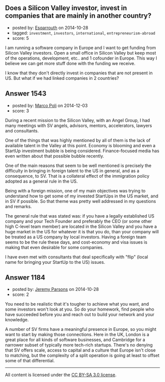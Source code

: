 ## Does a Silicon Valley investor, invest in companies that are mainly in another country?

- posted by: [Esqarrouth](https://stackexchange.com/users/3055586/esqarrouth) on 2014-10-28
- tagged: `investment`, `investors`, `international`, `entrepreneurism-abroad`
- score: 5

<p>I am running a software company in Europe and I want to get funding from Silicon Valley investors. Open a small office in Silicon Valley but keep most of the operations, development, etc.. and 1 cofounder in Europe. This way I believe we can get more stuff done with the funding we receive.</p>

<p>I know that they don't directly invest in companies that are not present in US. But what if we had linked companies in 2 countries?</p>



## Answer 1543

- posted by: [Marco Poli](https://stackexchange.com/users/3026136/marco-poli) on 2014-12-03
- score: 3

<p>During a recent mission to the Silicon Valley, with an Angel Group, I had many meetings with SV angels, advisors, mentors, accelerators, lawyers and consultants.</p>

<p>One of the things that was highly mentioned by all of them is the lack of available talent in the Valley at this point. Economy is blooming and even a StartUp investment bubble is being considered. Finance-focused media has even written about that possible bubble recently.</p>

<p>One of the main reasons that seem to be well mentioned is precisely the difficulty in bringing in foreign talent to the US in general, and as a consequence, to SV. That is a collateral effect of the immigration policy adopted as a general rule in the US.</p>

<p>Being with a foreign mission, one of my main objectives was trying to understand how to get some of my invested StartUps in the US market, and in SV if possible. So that theme was pretty well addressed in my questions and remarks.</p>

<p>The general rule that was stated was: if you have a legally established US company and your Tech Founder and preferably the CEO (or some other high C-level team member) are located in the Silicon Valley and you have a huge market in the US for whatever  it is that you do, than your company will be treated as a US company by local investors. Having a foreign team seems to be the rule these days, and cost-economy and visa issues is making that even desirable for some companies.</p>

<p>I have even met with consultants that deal specifically with "flip" (local name for bringing your StartUp to the US) issues.</p>



## Answer 1184

- posted by: [Jeremy Parsons](https://stackexchange.com/users/497810/jeremy-parsons) on 2014-10-28
- score: 2

<p>You need to be realistic that it's tougher to achieve what you want, and some investors won't look at you. So do your homework, find people who have succeeded before you and reach out to build your network and your knowledge. </p>

<p>A number of SV firms have a meaningful presence in Europe, so you might want to start by making those connections. Here in the UK, London is a great place for all kinds of software businesses, and Cambridge for a narrower subset of typically more tech-rich startups. There's no denying that SV offers scale, access to capital and a culture that Europe isn't close to matching, but the complexity of a split operation is going at least to offset some of that differential.</p>




---

All content is licensed under the [CC BY-SA 3.0 license](https://creativecommons.org/licenses/by-sa/3.0/).
